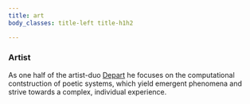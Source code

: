 ```yaml
---
title: art
body_classes: title-left title-h1h2

---
```

### Artist

As one half of the artist-duo [Depart](http://depart.at) he focuses on the computational contstruction of poetic systems, which yield emergent phenomena and strive towards a complex, individual experience.

<!--
As one half of the artist-duo "Depart" he sets his artistic focus on the poetic potential of multimedia systems. He explores the ritual character of the post-digital and strives towards a complex, individual experience.
-->